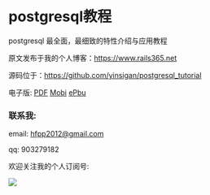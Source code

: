 # postgresql教程

postgresql 最全面，最细致的特性介绍与应用教程

原文发布于我的个人博客：https://www.rails365.net

源码位于：https://github.com/yinsigan/postgresql_tutorial

电子版: [PDF](https://www.gitbook.com/download/pdf/book/yinsigan/postgresql) [Mobi](https://www.gitbook.com/download/mobi/book/yinsigan/postgresql) [ePbu](https://www.gitbook.com/download/epub/book/yinsigan/postgresql)

### 联系我:

email: hfpp2012@gmail.com

qq: 903279182

欢迎关注我的个人订阅号:

![](https://rails365.oss-cn-shenzhen.aliyuncs.com/uploads/photo/image/310/2017/0f6c7b070c711c48dbe92193f71e9cbf.jpg)
